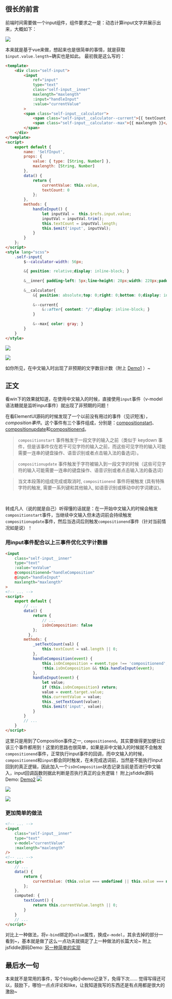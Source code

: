 ## 很长的前言
前端时间需要做一个input组件，组件要求之一是：动态计算input文字并展示出来，大概如下：

![](https://user-gold-cdn.xitu.io/2018/9/10/165c3d8998c88cdc?w=235&h=80&f=png&s=2735)

本来就是基于vue来做，想起来也是很简单的事情，就是获取`$input.value.length`~确实也是如此。
最初我是这么写的：
```html
<template>
    <div class="self-input">
        <input
            ref="input"
            type="text"
            class="self-input__inner"
            maxlength="maxlength"
            :input="handleInput"
            :value="currentValue"
        >
        <span class="self-input__calculator">
            <span class="self-input__calculator--current">{{ textCount }}</span>
            <span class="self-input__calculator--max">{{ maxlength }}</span>
        </span>    
    </div>
</template>
<script>
    export default {
        name: 'SelfInput',
        props: {
            value: { type: [String, Number] },
            maxlength: [String, Number]
        },
        data() {
            return {
                currentValue: this.value,
                textCount: 0
            };
        },
        methods: {
            handleInput() {
                let inputVal =  this.$refs.input.value;
                inputVal = inputVal.trim();
        	    this.textCount = inputVal.length;
                this.$emit('input', inputVal);
            }
        }
    };
</script>
<style lang="scss">
    .self-input{
        $--calculator-width: 56px;
        
        &{ position: relative;display: inline-block; }
        
        &__inner{ padding-left: 5px;line-height: 28px;width: 220px;padding-right: $--calculator-width;font-size: 14px; }
        
        &__calculator{
            &{ position: absolute;top: 0;right: 0;bottom: 0;display: inline-flex;justify-content: flex-end;align-items: center;padding-right: 5px;width: $--calculator-width;box-sizing: border-box; }
            
            &--current{
                &::after{ content: "/";display: inline-block; }
            }
            
            &--max{ color: gray; }
        }
    }
</style>
```

![](https://user-gold-cdn.xitu.io/2018/9/11/165c687b1356bfe9?w=300&h=85&f=png&s=5168)

![](https://user-gold-cdn.xitu.io/2018/9/11/165c68938e6f505f?w=295&h=82&f=png&s=4029)

如你所见，在中文输入时出现了非预期的文字数目计数（附上 [Demo1] ）~



## 正文
看win下的效果就知道，在使用中文输入的时候，直接使用`input`事件（v-model语法糖就是监听input事件）就出现了非预期的问题！

在看ElementUI源码的时候发现了一个以前没有用过的事件（见识短浅），*composition事件*。这个事件有三个事件组成，分别是：[compositionstart]、[compositionupdate]和[compositionend]。

> `compositionstart` 事件触发于一段文字的输入之前（类似于 keydown 事件，但是该事件仅在若干可见字符的输入之前，而这些可见字符的输入可能需要一连串的键盘操作、语音识别或者点击输入法的备选词）。

> `compositionupdate` 事件触发于字符被输入到一段文字的时候（这些可见字符的输入可能需要一连串的键盘操作、语音识别或者点击输入法的备选词）

> 当文本段落的组成完成或取消时, `compositionend` 事件将被触发 (具有特殊字符的触发, 需要一系列键和其他输入, 如语音识别或移动中的字词建议)。

&nbsp;

转成凡人（说的就是自己）听得懂的话就是：在一开始中文输入的时候会触发`compositionstart`事件，当继续中文输入但未选词前会持续触发`compositionupdate`事件，然后当选词后则触发`compositionend`事件（针对当前情况如是说）！

### 用input事件配合以上三事件优化文字计数器
```html
<input
    class="self-input__inner"
    type="text"
    :value="exValue"
    @compositionend="handleComposition"
    @input="handleInput"
    maxlength="maxlength"
>
<!-- ... -->
<script>
    export default {
        // ...
        data() {
            return {
                // ...
                isOnComposition: false
            };
          },
        methods: {
            _setTextCount(val) {
                this.textCount = val.length || 0;
            },
            handleComposition(event) {
                this.isOnComposition = event.type !== 'compositionend';
                !this.isOnComposition && this.handleInput(event);
            },
            handleInput(event) {
                let value;
                if (this.isOnComposition) return;
                value = event.target.value;
                this.currentValue = value;
                this._setTextCount(value);
                this.$emit('input', value);
            }
        }
        // ...
    }
</script>
```
这里只是用到了Composition事件之一, `compositionend`。其实要做得更加健壮应该三个事件都用到！这里的思路也很简单，如果是非中文输入的时候就不会触发`compositionend`事件，正常执行input事件的回调，而中文输入的时候，`compositionend`和`input`都会同时触发，在未完成选词前，当然是不能执行input回到的真正逻辑，因此加入一个`isOnComposition`状态记录当前是否进行中文输入，input回调函数则据此判断是否执行真正的业务逻辑！
附上jsfiddle源码Demo: [Demo2]
![](https://user-gold-cdn.xitu.io/2018/9/12/165c9a2aaaff8535?w=387&h=117&f=png&s=6458)


![](https://user-gold-cdn.xitu.io/2018/9/12/165c9a370ff89894?w=421&h=108&f=png&s=11596)


![](https://user-gold-cdn.xitu.io/2018/9/12/165c9a3bba1cf09a?w=342&h=105&f=png&s=5849)

### 更加简单的做法
```html
<!-- ... -->
<input
    class="self-input__inner"
    type="text"
    v-model="currentValue"
    :maxlength="maxlength"
/>
<!-- ... -->
<script>
    // ...
    data() {
        return {
            currentValue: (this.value === undefined || this.value === null) ? '' : this.value
        };
    },
    computed: {
        textCount() {
            return this.currentValue.length || 0;
        }
    }
    // ...
</script>
```
对比上一种做法，将`v-bind`绑定的`value`属性，换成`v-model`，其余去掉的部分一看到~，基本就是做了这么一点功夫就搞定了上一种做法的长篇大论~
附上jsfiddle源码Demo: [另一种简单的实现]

## 最后水一句

本来就不是常用的事件，写个blog和小demo记录下，免得下次……
觉得写得还可以，鼓励下，哪怕一点点评论和like，让我知道我写的东西还是有点用都是很大的激励~

[Github Blog]: https://github.com/issaxite/issaxite.github.io/issues/198
<!-- 缺陷例子 -->
[Demo1]: http://jsfiddle.net/sobq1cn9/33/

[Demo2]: http://jsfiddle.net/sobq1cn9/143/

[另一种简单的实现]: http://jsfiddle.net/issaxite/wqfhnvc4/1/

[compositionstart]: https://developer.mozilla.org/zh-CN/docs/Web/Events/compositionstart

[compositionupdate]: https://developer.mozilla.org/zh-CN/docs/Web/Events/compositionupdate

[compositionend]: https://developer.mozilla.org/zh-CN/docs/Web/Events/compositionend
